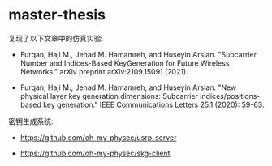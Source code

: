 # master-thesis

复现了以下文章中的仿真实验:

- Furqan, Haji M., Jehad M. Hamamreh, and Huseyin Arslan. "Subcarrier Number and Indices-Based KeyGeneration for Future Wireless Networks." arXiv preprint arXiv:2109.15091 (2021).

- Furqan, Haji M., Jehad M. Hamamreh, and Huseyin Arslan. "New physical layer key generation dimensions: Subcarrier indices/positions-based key generation." IEEE Communications Letters 25.1 (2020): 59-63.

密钥生成系统:

- https://github.com/oh-my-physec/usrp-server

- https://github.com/oh-my-physec/skg-client
